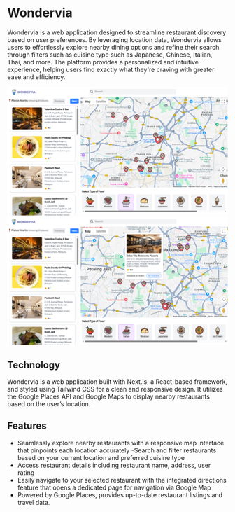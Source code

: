 # Wondervia

Wondervia is a web application designed to streamline restaurant discovery based on user preferences. By leveraging location data, Wondervia allows users to effortlessly explore nearby dining options and refine their search through filters such as cuisine type such as Japanese, Chinese, Italian, Thai, and more. The platform provides a personalized and intuitive experience, helping users find exactly what they're craving with greater ease and efficiency.

![image alt](https://github.com/bernicetan28/wondervia/blob/a499f6bfe85ab8dec06f76fe2bef7149140c3a3b/Screenshot%202025-06-17%20140423.png)
![image alt](https://github.com/bernicetan28/wondervia/blob/a499f6bfe85ab8dec06f76fe2bef7149140c3a3b/Screenshot%202025-06-17%20140500.png)

## Technology

Wondervia is a web application built with Next.js, a React-based framework, and styled using Tailwind CSS for a clean and responsive design. It utilizes the Google Places API and Google Maps to display nearby restaurants based on the user’s location.

## Features

- Seamlessly explore nearby restaurants with a responsive map interface that pinpoints each location accurately
-Search and filter restaurants based on your current location and preferred cuisine type
- Access restaurant details including restaurant name, address, user rating
- Easily navigate to your selected restaurant with the integrated directions feature that opens a dedicated page for navigation via Google Map
- Powered by Google Places, provides up-to-date restaurant listings and travel data.